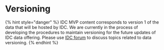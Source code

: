 # Versioning

{% hint style="danger" %}
IDC MVP content corresponds to version 1 of the data that will be hosted by IDC. We are currently in the process of developing the procedures to maintain versioning for the future updates of IDC data offering. Please use [IDC forum](https://discourse.canceridc.dev/) to discuss topics related to data versioning.
{% endhint %}

